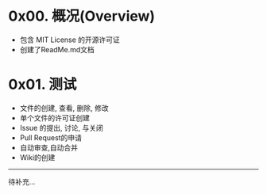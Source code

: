 # 0x00. 概况(Overview)
- 包含 MIT License 的开源许可证
- 创建了ReadMe.md文档

# 0x01. 测试
- 文件的创建, 查看, 删除, 修改
- 单个文件的许可证创建
- Issue 的提出, 讨论, 与关闭
- Pull Request的申请
- 自动审查,自动合并
- Wiki的创建
---
待补充...
